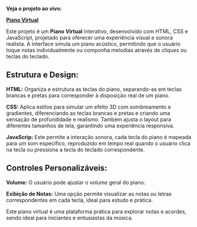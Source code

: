 **Veja o projeto ao vivo:**

**[Piano Virtual](https://ninja1375.github.io/Piano-Tocavel/)**

Este projeto é um **Piano Virtual** interativo, desenvolvido com HTML, CSS e JavaScript, projetado para oferecer uma experiência visual e sonora realista. A interface simula um piano acústico, permitindo que o usuário toque notas individualmente ou componha melodias através de cliques ou teclas do teclado.

## Estrutura e Design: ##

**HTML:** Organiza e estrutura as teclas do piano, separando-as em teclas brancas e pretas para corresponder à disposição real de um piano.

**CSS:** Aplica estilos para simular um efeito 3D com sombreamento e gradientes, diferenciando as teclas brancas e pretas e criando uma sensação de profundidade e realismo. Também ajusta o layout para diferentes tamanhos de tela, garantindo uma experiência responsiva.

**JavaScrip:** Este permite a interação sonora, cada tecla do piano é mapeada para um som específico, reproduzido em tempo real quando o usuário clica na tecla ou pressiona a tecla do teclado correspondente.

## Controles Personalizáveis: ##

**Volume:** O usuário pode ajustar o volume geral do piano.

**Exibição de Notas:** Uma opção permite visualizar as notas ou letras correspondentes em cada tecla, ideal para estudo e prática.

Este piano virtual é uma plataforma prática para explorar notas e acordes, sendo ideal para iniciantes e entusiastas da música.
